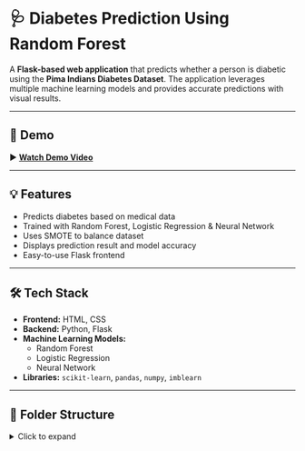 # 🩺 Diabetes Prediction Using Random Forest

A **Flask-based web application** that predicts whether a person is diabetic using the **Pima Indians Diabetes Dataset**. The application leverages multiple machine learning models and provides accurate predictions with visual results.

---

## 🎥 Demo

▶️ **[Watch Demo Video](https://drive.google.com/file/d/1dTCiiZXX9ywT-J9-7nUVvBi7DnfSpZGB/view?usp=drive_link)**

---

## 💡 Features

- Predicts diabetes based on medical data
- Trained with Random Forest, Logistic Regression & Neural Network
- Uses SMOTE to balance dataset
- Displays prediction result and model accuracy
- Easy-to-use Flask frontend

---

## 🛠 Tech Stack

- **Frontend:** HTML, CSS
- **Backend:** Python, Flask
- **Machine Learning Models:**  
  - Random Forest  
  - Logistic Regression  
  - Neural Network
- **Libraries:** `scikit-learn`, `pandas`, `numpy`, `imblearn`

---

## 📁 Folder Structure

<details>
<summary>Click to expand</summary>

```plaintext
PREDICTIVE_DIABETES/
│
├── predictive_diabetes/            # Main project package
│   ├── dataset/                    # Dataset files (optional)
│   └── models/                     # Trained model files
│       ├── accuracies.pkl
│       ├── diabetes_model.pkl
│       ├── logistic_regression_model.pkl
│       ├── model_accuracy.txt
│       ├── neural_network_model.pkl
│       ├── random_forest_model.pkl
│       └── scaler.pkl
│
├── static/                         # CSS styling
│   ├── style.css
│   └── styles.css
│
├── templates/                      # HTML templates
│   ├── index.html
│   ├── prediction_form.html
│   └── result.html
│
├── app.py                          # Main Flask application
└── requirements.txt                # Python dependencies
